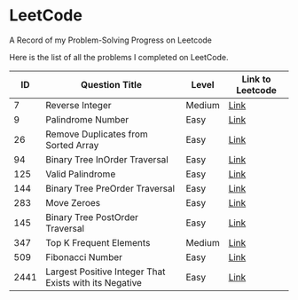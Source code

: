 # LeetCode
A Record of my Problem-Solving Progress on Leetcode<br>

Here is the list of all the problems I completed on LeetCode.

|  ID  |  Question Title                   |    Level   |  Link to Leetcode                                                              |
|------|---------------------------------- |------------|--------------------------------------------------------------------------------|
| 7    |  Reverse Integer                  |    Medium  |  [Link](https://leetcode.com/problems/reverse-integer/)                        |
| 9    |  Palindrome Number                |    Easy    |  [Link](https://leetcode.com/problems/palindrome-number/)                      |
| 26   |  Remove Duplicates from Sorted Array|    Easy    |  [Link](https://leetcode.com/problems/remove-duplicates-from-sorted-array/description/)                      |
| 94   |  Binary Tree InOrder Traversal    |    Easy    |  [Link](https://leetcode.com/problems/binary-tree-inorder-traversal/)          |
| 125  |  Valid Palindrome                 |    Easy    |  [Link](https://leetcode.com/problems/valid-palindrome/)                       |
| 144  |  Binary Tree PreOrder Traversal   |    Easy    |  [Link](https://leetcode.com/problems/binary-tree-preorder-traversal/)         |
| 283  |  Move Zeroes                      |    Easy    |  [Link](https://leetcode.com/problems/move-zeroes/)         |
| 145  |  Binary Tree PostOrder Traversal  |    Easy    |  [Link](https://leetcode.com/problems/binary-tree-postorder-traversal/)        |
| 347  |  Top K Frequent Elements          |    Medium  |  [Link](https://leetcode.com/problems/top-k-frequent-elements/description/)    |
| 509  |  Fibonacci Number                 |    Easy    |  [Link](https://leetcode.com/problems/fibonacci-number/)                       |
| 2441 |  Largest Positive Integer That Exists with its Negative|    Easy   |  [Link](https://leetcode.com/problems/largest-positive-integer-that-exists-with-its-negative/description/) |